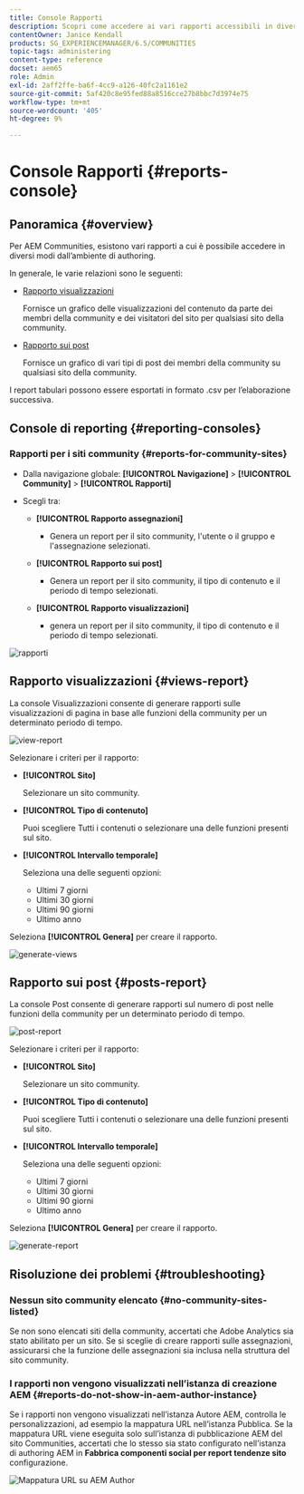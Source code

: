 ```yaml
---
title: Console Rapporti
description: Scopri come accedere ai vari rapporti accessibili in diversi modi dall’ambiente di authoring di Adobe Experience Manager.
contentOwner: Janice Kendall
products: SG_EXPERIENCEMANAGER/6.5/COMMUNITIES
topic-tags: administering
content-type: reference
docset: aem65
role: Admin
exl-id: 2aff2ffe-ba6f-4cc9-a126-40fc2a1161e2
source-git-commit: 5af420c8e95fed88a8516cce27b8bbc7d3974e75
workflow-type: tm+mt
source-wordcount: '405'
ht-degree: 9%

---
```


# Console Rapporti {#reports-console}

## Panoramica {#overview}

Per AEM Communities, esistono vari rapporti a cui è possibile accedere in diversi modi dall’ambiente di authoring.

In generale, le varie relazioni sono le seguenti:

* [Rapporto visualizzazioni](#views-report)

  Fornisce un grafico delle visualizzazioni del contenuto da parte dei membri della community e dei visitatori del sito per qualsiasi sito della community.

* [Rapporto sui post](#posts-report)

  Fornisce un grafico di vari tipi di post dei membri della community su qualsiasi sito della community.

I report tabulari possono essere esportati in formato .csv per l’elaborazione successiva.

## Console di reporting {#reporting-consoles}

### Rapporti per i siti community {#reports-for-community-sites}

* Dalla navigazione globale: **[!UICONTROL Navigazione]** > **[!UICONTROL Community]** >  **[!UICONTROL Rapporti]**

* Scegli tra:

   * **[!UICONTROL Rapporto assegnazioni]**

      * Genera un report per il sito community, l&#39;utente o il gruppo e l&#39;assegnazione selezionati.

   * **[!UICONTROL Rapporto sui post]**

      * Genera un report per il sito community, il tipo di contenuto e il periodo di tempo selezionati.

   * **[!UICONTROL Rapporto visualizzazioni]**

      * genera un report per il sito community, il tipo di contenuto e il periodo di tempo selezionati.

![rapporti](assets/reports1.png)

## Rapporto visualizzazioni {#views-report}

La console Visualizzazioni consente di generare rapporti sulle visualizzazioni di pagina in base alle funzioni della community per un determinato periodo di tempo.

![view-report](assets/view-report.png)

Selezionare i criteri per il rapporto:

* **[!UICONTROL Sito]**

  Selezionare un sito community.

* **[!UICONTROL Tipo di contenuto]**

  Puoi scegliere Tutti i contenuti o selezionare una delle funzioni presenti sul sito.

* **[!UICONTROL Intervallo temporale]**

  Seleziona una delle seguenti opzioni:

   * Ultimi 7 giorni
   * Ultimi 30 giorni
   * Ultimi 90 giorni
   * Ultimo anno

Seleziona **[!UICONTROL Genera]** per creare il rapporto.

![generate-views](assets/generate-views.png)

## Rapporto sui post {#posts-report}

La console Post consente di generare rapporti sul numero di post nelle funzioni della community per un determinato periodo di tempo.

![post-report](assets/posts-report.png)

Selezionare i criteri per il rapporto:

* **[!UICONTROL Sito]**

  Selezionare un sito community.

* **[!UICONTROL Tipo di contenuto]**

  Puoi scegliere Tutti i contenuti o selezionare una delle funzioni presenti sul sito.

* **[!UICONTROL Intervallo temporale]**

  Seleziona una delle seguenti opzioni:

   * Ultimi 7 giorni
   * Ultimi 30 giorni
   * Ultimi 90 giorni
   * Ultimo anno

Seleziona **[!UICONTROL Genera]** per creare il rapporto.

![generate-report](assets/generate-posts-report.png)

## Risoluzione dei problemi {#troubleshooting}

### Nessun sito community elencato {#no-community-sites-listed}

Se non sono elencati siti della community, accertati che Adobe Analytics sia stato abilitato per un sito. Se si sceglie di creare rapporti sulle assegnazioni, assicurarsi che la funzione delle assegnazioni sia inclusa nella struttura del sito community.

### I rapporti non vengono visualizzati nell’istanza di creazione AEM {#reports-do-not-show-in-aem-author-instance}

Se i rapporti non vengono visualizzati nell’istanza Autore AEM, controlla le personalizzazioni, ad esempio la mappatura URL nell’istanza Pubblica. Se la mappatura URL viene eseguita solo sull’istanza di pubblicazione AEM del sito Communities, accertati che lo stesso sia stato configurato nell’istanza di authoring AEM in **Fabbrica componenti social per report tendenze sito** configurazione.

![Mappatura URL su AEM Author](assets/sitetrend.png)
